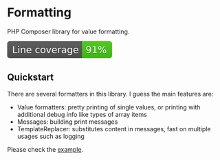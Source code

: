 # Formatting

PHP Composer library for value formatting.

![coverage](docs/coverage-badge.svg)

## Quickstart

There are several formatters in this library. I guess the main features are:

* Value formatters: pretty printing of single values, or printing with additional debug info like types of array items
* Messages: building print messages
* TemplateReplacer: substitutes content in messages, fast on multiple usages such as logging

Please check the [example](./tests/Examples/ExampleTest.php).
